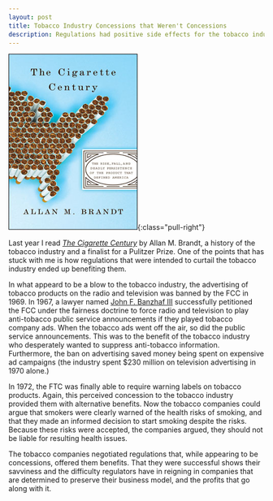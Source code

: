 ```yaml
---
layout: post
title: Tobacco Industry Concessions that Weren't Concessions
description: Regulations had positive side effects for the tobacco industry
---
```


![The Cigarette Century by Allan M. Brandt](/public/images/cigarette_century.jpg){:class="pull-right"}

Last year I read [_The Cigarette Century_](http://www.cigarettecentury.com/) by Allan M. Brandt, a history of the tobacco industry and a finalist for a Pulitzer Prize. One of the points that has stuck with me is how regulations that were intended to curtail the tobacco industry ended up benefiting them. 

In what appeard to be a blow to the tobacco industry, the advertising of tobacco products on the radio and television was banned by the FCC in 1969. In 1967, a lawyer named [John F. Banzhaf III](https://en.wikipedia.org/wiki/John_F._Banzhaf_III) successfully petitioned the FCC under the fairness doctrine to force radio and television to play anti-tobacco public service announcements if they played tobacco company ads. When the tobacco ads went off the air, so did the public service announcements. This was to the benefit of the tobacco industry who desperately wanted to suppress anti-tobacco information. Furthermore, the ban on advertising saved money being spent on expensive ad campaigns (the industry spent $230 million on television advertising in 1970 alone.)

In 1972, the FTC was finally able to require warning labels on tobacco products. Again, this perceived concession to the tobacco industry provided them with alternative benefits. Now the tobacco companies could argue that smokers were clearly warned of the health risks of smoking, and that they made an informed decision to start smoking despite the risks. Because these risks were accepted, the companies argued, they should not be liable for resulting health issues.

The tobacco companies negotiated regulations that, while appearing to be concessions, offered them benefits. That they were successful shows their savviness and the difficulty regulators have in reigning in companies that are determined to preserve their business model, and the profits that go along with it.
